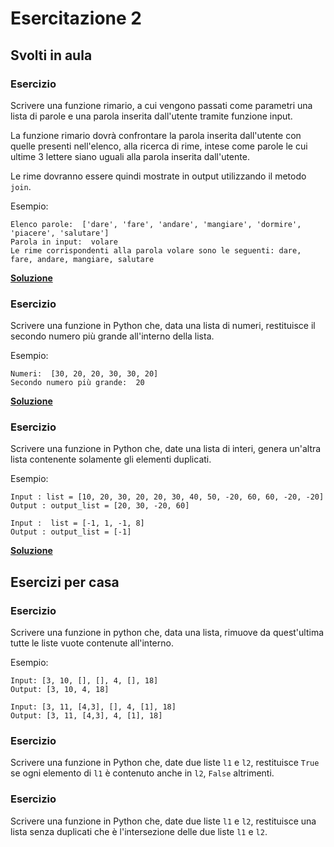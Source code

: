 # Esercitazione 2

## Svolti in aula

### Esercizio
Scrivere una funzione rimario, a cui vengono passati come parametri una lista di
parole e una parola inserita dall'utente tramite funzione input.

La funzione rimario dovrà confrontare la parola inserita dall'utente con quelle
presenti nell'elenco, alla ricerca di rime, intese come parole le cui ultime 3
lettere siano uguali alla parola inserita dall'utente.

Le rime dovranno essere quindi mostrate in output utilizzando il metodo `join`.

Esempio:
```
Elenco parole:  ['dare', 'fare', 'andare', 'mangiare', 'dormire', 'piacere', 'salutare']
Parola in input:  volare
Le rime corrispondenti alla parola volare sono le seguenti: dare, fare, andare, mangiare, salutare
```

**[Soluzione](src/rimario.py)**

### Esercizio
Scrivere una funzione in Python che, data una lista di numeri, restituisce il
secondo numero più grande all'interno della lista.

Esempio:
```
Numeri:  [30, 20, 20, 30, 30, 20]
Secondo numero più grande:  20
```

**[Soluzione](src/second-largest.py)**

### Esercizio
Scrivere una funzione in Python che, date una lista di interi, genera un'altra
lista contenente solamente gli elementi duplicati.

Esempio:

```
Input : list = [10, 20, 30, 20, 20, 30, 40, 50, -20, 60, 60, -20, -20]
Output : output_list = [20, 30, -20, 60]
```

```
Input :  list = [-1, 1, -1, 8]
Output : output_list = [-1]
```

**[Soluzione](src/duplicati.py)**

## Esercizi per casa

### Esercizio
Scrivere una funzione in python che, data una lista, rimuove da quest'ultima
tutte le liste vuote contenute all'interno.

Esempio:

```
Input: [3, 10, [], [], 4, [], 18]
Output: [3, 10, 4, 18]
```

```
Input: [3, 11, [4,3], [], 4, [1], 18]
Output: [3, 11, [4,3], 4, [1], 18]
```

### Esercizio
Scrivere una funzione in Python che, date due liste `l1` e `l2`, restituisce
`True` se ogni elemento di `l1` è contenuto anche in `l2`, `False` altrimenti.

### Esercizio
Scrivere una funzione in Python che, date due liste `l1` e `l2`, restituisce
una lista senza duplicati che è l'intersezione delle due liste `l1` e `l2`.
